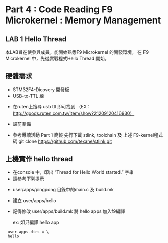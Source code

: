 # Part 4 : Code Reading F9 Microkernel : Memory Management

## LAB 1 Hello Thread
 本LAB旨在使參與成員，能開始熟悉F9 Microkernel 的開發環境。
 在 F9 Microkernel 中，先從實戰程式Hello Thread 開始。 

## 硬體需求
* STM32F4-Dicovery 開發板
* USB-to-TTL 線
- 在ruten上搜尋 usb ttl  即可找到
（EX：http://goods.ruten.com.tw/item/show?21209120416930）

* 課前準備
- 參考導讀活動 Part 1 簡報 先行下載 stlink, toolchain 及 上述 F9-kernel程式碼
 git clone https://github.com/texane/stlink.git

## 上機實作 hello thread
* 在console 中，印出 “Thread for Hello World started.” 字串
* 請參考下列提示
 - user/apps/pingpong 目錄中的main.c 及 build.mk
 - 建立 user/apps/hello
 - 記得修改 user/apps/build.mk 將 hello apps 加入f9編譯

   ex: 如只編譯 hello app

```
 user-apps-dirs = \
 hello
```
